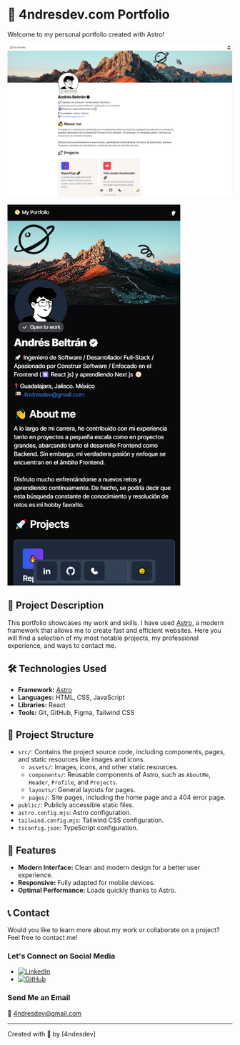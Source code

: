 # 🔰 4ndresdev.com Portfolio

Welcome to my personal portfolio created with Astro!

![Portfolio Banner](./public//screenshot.png)

![Portfolio Banner](./public//screenshot_mobile.png)

## 🚀 Project Description

This portfolio showcases my work and skills. I have used [Astro](https://astro.build/), a modern framework that allows me to create fast and efficient websites. Here you will find a selection of my most notable projects, my professional experience, and ways to contact me.

## 🛠️ Technologies Used

- **Framework:** [Astro](https://astro.build/)
- **Languages:** HTML, CSS, JavaScript
- **Libraries:** React
- **Tools:** Git, GitHub, Figma, Tailwind CSS

## 📂 Project Structure

- `src/`: Contains the project source code, including components, pages, and static resources like images and icons.
  - `assets/`: Images, icons, and other static resources.
  - `components/`: Reusable components of Astro, such as `AboutMe`, `Header`, `Profile`, and `Projects`.
  - `layouts/`: General layouts for pages.
  - `pages/`: Site pages, including the home page and a 404 error page.
- `public/`: Publicly accessible static files.
- `astro.config.mjs`: Astro configuration.
- `tailwind.config.mjs`: Tailwind CSS configuration.
- `tsconfig.json`: TypeScript configuration.

## 🌈 Features

- **Modern Interface:** Clean and modern design for a better user experience.
- **Responsive:** Fully adapted for mobile devices.
- **Optimal Performance:** Loads quickly thanks to Astro.

## 📞 Contact

Would you like to learn more about my work or collaborate on a project? Feel free to contact me!

### Let's Connect on Social Media

- [![LinkedIn](https://img.shields.io/badge/-LinkedIn-blue?style=flat-square&logo=linkedin&logoColor=white)](https://www.linkedin.com/in/4ndresdev/)
- [![GitHub](https://img.shields.io/badge/-GitHub-black?style=flat-square&logo=github&logoColor=white)](https://github.com/4ndresdev)

### Send Me an Email

📧 [4ndresdev@gmail.com](mailto:4ndresdev@gmail.com)

---

Created with 💖 by [4ndesdev]